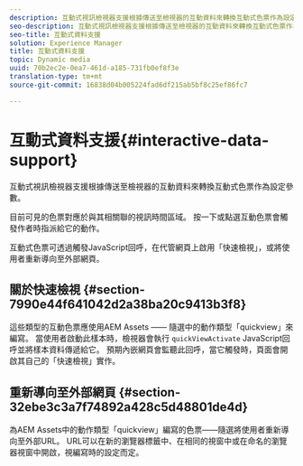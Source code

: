 ```yaml
---
description: 互動式視訊檢視器支援根據傳送至檢視器的互動資料來轉換互動式色票作為設定參數。
seo-description: 互動式視訊檢視器支援根據傳送至檢視器的互動資料來轉換互動式色票作為設定參數。
seo-title: 互動式資料支援
solution: Experience Manager
title: 互動式資料支援
topic: Dynamic media
uuid: 70b2ec2e-0ea7-461d-a185-731fb0ef8f3e
translation-type: tm+mt
source-git-commit: 16838d04b005224fad6df215ab5bf8c25ef86fc7

---
```



# 互動式資料支援{#interactive-data-support}

互動式視訊檢視器支援根據傳送至檢視器的互動資料來轉換互動式色票作為設定參數。

目前可見的色票對應於與其相關聯的視訊時間區域。 按一下或點選互動色票會觸發作者時指派給它的動作。

互動式色票可透過觸發JavaScript回呼，在代管網頁上啟用「快速檢視」，或將使用者重新導向至外部網頁。

## 關於快速檢視 {#section-7990e44f641042d2a38ba20c9413b3f8}

這些類型的互動色票應使用AEM Assets —— 隨選中的動作類型「quickview」來編寫。 當使用者啟動此樣本時，檢視器會執行 `quickViewActivate` JavaScript回呼並將樣本資料傳遞給它。 預期內嵌網頁會監聽此回呼，當它觸發時，頁面會開啟其自己的「快速檢視」實作。

## 重新導向至外部網頁 {#section-32ebe3c3a7f74892a428c5d48801de4d}

為AEM Assets中的動作類型「quickview」編寫的色票——隨選將使用者重新導向至外部URL。 URL可以在新的瀏覽器標籤中、在相同的視窗中或在命名的瀏覽器視窗中開啟，視編寫時的設定而定。

